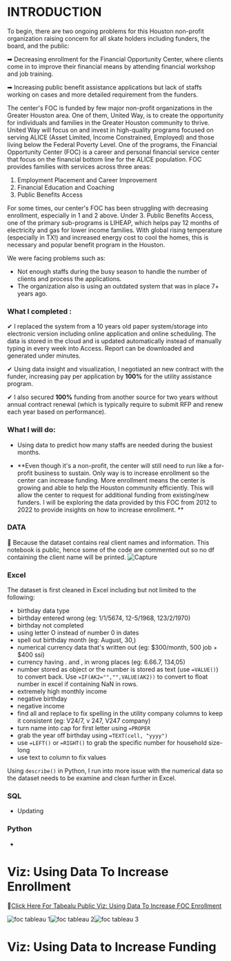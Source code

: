 # INTRODUCTION

To begin, there are two ongoing problems for this Houston non-profit organization raising concern for all skate holders including funders, the board, and the public:

➡ Decreasing enrollment for the Financial Opportunity Center, where clients come in to improve their financial means by attending financial workshop and job training.

➡ Increasing public benefit assistance applications but lack of staffs working on cases and more detailed requirement from the funders.

The center's FOC is funded by few major non-profit organizations in the Greater Houston area. One of them, United Way, is to create the opportunity for individuals and families in the Greater Houston community to thrive. United Way will focus on and invest in high-quality programs focused on serving ALICE (Asset Limited, Income Constrained, Employed) and those living below the Federal Poverty Level.  One of the programs, the Financial Opportunity Center (FOC) is a career and personal financial service center that focus on the financial bottom line for the ALICE population. FOC provides families with services across three areas:

1. Employment Placement and Career Improvement
2. Financial Education and Coaching
3. Public Benefits Access

For some times, our center's FOC has been struggling with decreasing enrollment, especially in 1 and 2 above. Under 3. Public Benefits Access, one of the primary sub-programs is LIHEAP, which helps pay 12 months of electricity and gas for lower income families. With global rising temperature (especially in TX!) and increased energy cost to cool the homes, this is necessary and popular benefit program in the Houston.

We were facing problems such as:
- Not enough staffs during the busy season to handle the number of clients and process the applications. 
- The organization also is using an outdated system that was in place 7+ years ago. 


### What I completed :
✔ I replaced the system from a 10 years old paper system/storage into electronic version including online application and online scheduling. The data is stored in the cloud and is updated automatically instead of manually typing in every week into Access. Report can be downloaded and generated under minutes.

✔ Using data insight and visualization, I negotiated an new contract with the funder, increasing pay per application by **100%** for the utility assistance program. 

✔ I also secured **100%** funding from another source for two years without annual contract renewal (which is typically require to submit RFP and renew each year based on performance).

### What I will do:
- Using data to predict how many staffs are needed during the busiest months.

- **Even though it's a non-profit, the center will still need to run like a for-profit business to sustain. Only way is to increase enrollment so the center can increase funding. More enrollment means the center is growing and able to help the Houston community efficiently. This  will allow the center to request for additional funding from existing/new funders. I will be exploring the data provided by this FOC from 2012 to 2022 to provide insights on how to increase enrollment. **


### DATA
🚫 Because the dataset contains real client names and information. This notebook is public, hence some of the code are commented out so no df containing the client name will be printed.
![Capture](https://user-images.githubusercontent.com/62857660/156033093-aa8462b4-7eca-4aab-9460-2e4a98549c73.jpg)


### Excel

The dataset is first cleaned in Excel including but not limited to the following:
- birthday data type
- birthday entered wrong (eg: 1/1/5674, 12-5/1968, 123/2/1970)
- birthday not completed
- using letter O instead of number 0 in dates
- spell out birthday month (eg: August, 30,)
- numerical currency data that's written out (eg: $300/month, 500 job + $400 ssi)
- currency having . and , in wrong places (eg: 6.66.7, 134,05)
- number stored as object or the number is stored as text (use `=VALUE()`) to convert back. Use `=IF(AK2="","",VALUE(AK2))` to convert to float number in excel if containing NaN in rows.
- extremely high monthly income
- negative birthday
- negative income
- find all and replace to fix spelling in the utility company columns to keep it consistent (eg: V24/7, v 247, V247 company)
- turn name into cap for first letter using `=PROPER`
- grab the year off birthday using `=TEXT(cell, "yyyy")`
- use `=LEFT()` or `=RIGHT()` to grab the specific number for household size-long
- use text to column to fix values

Using `describe()` in Python, I run into more issue with the numerical data so the dataset needs to be examine and clean further in Excel. 


### SQL

- Updating


### Python

- 


# Viz: Using Data To Increase Enrollment

🎨[Click Here For Tabealu Public Viz: Using Data To Increase FOC Enrollment](https://public.tableau.com/app/profile/emily.liang7497/viz/IncreaseMemberEnrollmentUsingData/Dashboard1?publish=yes)

![foc tableau 1](https://user-images.githubusercontent.com/62857660/155892915-05e6715a-b578-453e-8df6-2ff8829c2a94.jpg)![foc tableau 2](https://user-images.githubusercontent.com/62857660/155892917-2dcf8192-2a26-4cab-9231-8d9c3ccf6ecd.jpg)![foc tableau 3](https://user-images.githubusercontent.com/62857660/155892919-7eac5787-699b-44ae-b371-ddcaea1dd40b.jpg)

# Viz: Using Data to Increase Funding







